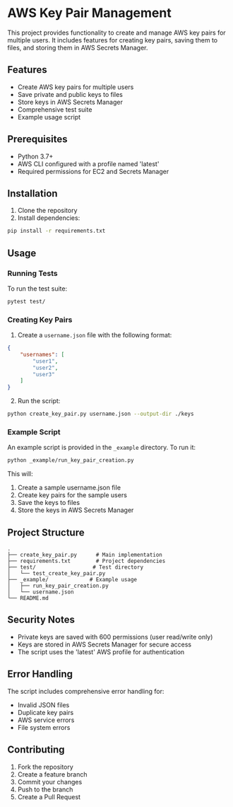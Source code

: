 # AWS Key Pair Management

This project provides functionality to create and manage AWS key pairs for multiple users. It includes features for creating key pairs, saving them to files, and storing them in AWS Secrets Manager.

## Features

- Create AWS key pairs for multiple users
- Save private and public keys to files
- Store keys in AWS Secrets Manager
- Comprehensive test suite
- Example usage script

## Prerequisites

- Python 3.7+
- AWS CLI configured with a profile named 'latest'
- Required permissions for EC2 and Secrets Manager

## Installation

1. Clone the repository
2. Install dependencies:
```bash
pip install -r requirements.txt
```

## Usage

### Running Tests

To run the test suite:
```bash
pytest test/
```

### Creating Key Pairs

1. Create a `username.json` file with the following format:
```json
{
    "usernames": [
        "user1",
        "user2",
        "user3"
    ]
}
```

2. Run the script:
```bash
python create_key_pair.py username.json --output-dir ./keys
```

### Example Script

An example script is provided in the `_example` directory. To run it:
```bash
python _example/run_key_pair_creation.py
```

This will:
1. Create a sample username.json file
2. Create key pairs for the sample users
3. Save the keys to files
4. Store the keys in AWS Secrets Manager

## Project Structure

```
.
├── create_key_pair.py      # Main implementation
├── requirements.txt        # Project dependencies
├── test/                  # Test directory
│   └── test_create_key_pair.py
├── _example/             # Example usage
│   ├── run_key_pair_creation.py
│   └── username.json
└── README.md
```

## Security Notes

- Private keys are saved with 600 permissions (user read/write only)
- Keys are stored in AWS Secrets Manager for secure access
- The script uses the 'latest' AWS profile for authentication

## Error Handling

The script includes comprehensive error handling for:
- Invalid JSON files
- Duplicate key pairs
- AWS service errors
- File system errors

## Contributing

1. Fork the repository
2. Create a feature branch
3. Commit your changes
4. Push to the branch
5. Create a Pull Request